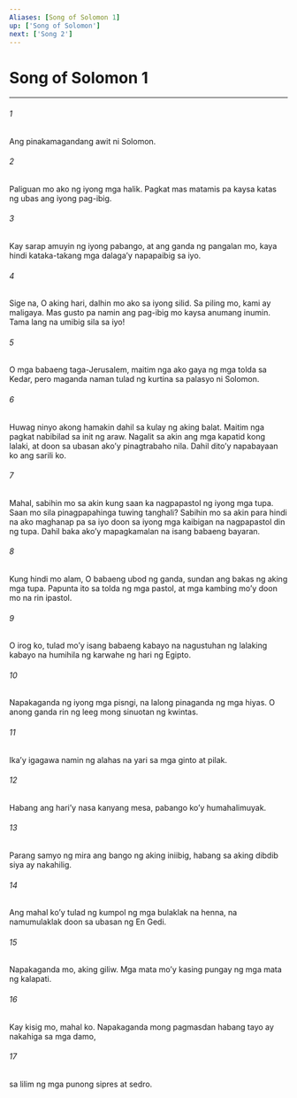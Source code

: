 ```yaml
---
Aliases: [Song of Solomon 1]
up: ['Song of Solomon']
next: ['Song 2']
---
```

# Song of Solomon 1

***






















###### 1 










Ang pinakamagandang awit ni Solomon. 





















###### 2 










Paliguan mo ako ng iyong mga halik. Pagkat mas matamis pa kaysa katas ng ubas ang iyong pag-ibig. 





















###### 3 










Kay sarap amuyin ng iyong pabango, at ang ganda ng pangalan mo, kaya hindi kataka-takang mga dalagaʼy napapaibig sa iyo. 





















###### 4 










Sige na, O aking hari, dalhin mo ako sa iyong silid. Sa piling mo, kami ay maligaya. Mas gusto pa namin ang pag-ibig mo kaysa anumang inumin. Tama lang na umibig sila sa iyo! 





















###### 5 










O mga babaeng taga-Jerusalem, maitim nga ako gaya ng mga tolda sa Kedar, pero maganda naman tulad ng kurtina sa palasyo ni Solomon. 





















###### 6 










Huwag ninyo akong hamakin dahil sa kulay ng aking balat. Maitim nga pagkat nabibilad sa init ng araw. Nagalit sa akin ang mga kapatid kong lalaki, at doon sa ubasan akoʼy pinagtrabaho nila. Dahil ditoʼy napabayaan ko ang sarili ko. 





















###### 7 










Mahal, sabihin mo sa akin kung saan ka nagpapastol ng iyong mga tupa. Saan mo sila pinagpapahinga tuwing tanghali? Sabihin mo sa akin para hindi na ako maghanap pa sa iyo doon sa iyong mga kaibigan na nagpapastol din ng tupa. Dahil baka akoʼy mapagkamalan na isang babaeng bayaran. 





















###### 8 










Kung hindi mo alam, O babaeng ubod ng ganda, sundan ang bakas ng aking mga tupa. Papunta ito sa tolda ng mga pastol, at mga kambing moʼy doon mo na rin ipastol. 





















###### 9 










O irog ko, tulad moʼy isang babaeng kabayo na nagustuhan ng lalaking kabayo na humihila ng karwahe ng hari ng Egipto. 





















###### 10 










Napakaganda ng iyong mga pisngi, na lalong pinaganda ng mga hiyas. O anong ganda rin ng leeg mong sinuotan ng kwintas. 





















###### 11 










Ikaʼy igagawa namin ng alahas na yari sa mga ginto at pilak. 





















###### 12 










Habang ang hariʼy nasa kanyang mesa, pabango koʼy humahalimuyak. 





















###### 13 










Parang samyo ng mira ang bango ng aking iniibig, habang sa aking dibdib siya ay nakahilig. 





















###### 14 










Ang mahal koʼy tulad ng kumpol ng mga bulaklak na henna, na namumulaklak doon sa ubasan ng En Gedi. 





















###### 15 










Napakaganda mo, aking giliw. Mga mata moʼy kasing pungay ng mga mata ng kalapati. 





















###### 16 










Kay kisig mo, mahal ko. Napakaganda mong pagmasdan habang tayo ay nakahiga sa mga damo, 





















###### 17 










sa lilim ng mga punong sipres at sedro.
